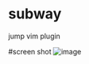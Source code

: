 subway
======

jump vim plugin

#screen shot
![image](http://cdn-ak.f.st-hatena.com/images/fotolife/t/taku_25/20140531/20140531161157.gif)

